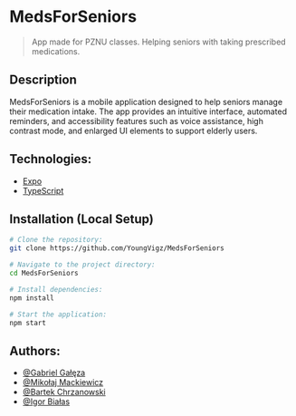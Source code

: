 # MedsForSeniors

> App made for PZNU classes. Helping seniors with taking prescribed medications.

## Description

MedsForSeniors is a mobile application designed to help seniors manage their medication intake. The app provides an intuitive interface, automated reminders, and accessibility features such as voice assistance, high contrast mode, and enlarged UI elements to support elderly users.

## Technologies:

- [Expo](https://docs.expo.dev)
- [TypeScript](https://www.typescriptlang.org)

## Installation (Local Setup)

```bash
# Clone the repository:
git clone https://github.com/YoungVigz/MedsForSeniors

# Navigate to the project directory:
cd MedsForSeniors

# Install dependencies:
npm install

# Start the application:
npm start
```

## Authors:

- [@Gabriel Gałęza](https://github.com/YoungVigz)
- [@Mikołaj Mackiewicz](https://github.com/Macek2)
- [@Bartek Chrzanowski](https://github.com/orzel1)
- [@Igor Białas](https://github.com/IgorBia)
